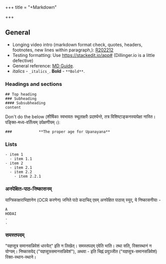 +++
title = "+Markdown"

+++
## General
- Longing video intro (markdown format check, quotes, headers, footnotes, new lines within paragraph,): [R202212](https://youtu.be/opLrf8kAazA)
- Testing formatting: Use https://stackedit.io/app# (Dillinger.io is a little defective)
- General reference: [MD Guide](https://www.markdownguide.org/extended-syntax/#footnotes).
- _italics_ - `_italics_`. **Bold** - `**Bold**`.

### Headings and sections
```
## Top heading
### Subheading
#### Subsubheading 
content
```

Don't do the below (शीर्षिकाः स्वभावतः स्थूलाक्षरैः प्रदर्श्यन्ते, तत्र विशिष्टाङ्कनस्यापेक्षा नास्ति। पङ्क्ति-मध्य-वर्तित्वम् उपेक्षणीयम्।):

```
###            **The proper age for Upanayana**
```


### Lists
```
- item 1
  - item 1.1
- item 2
  - item 2.1
  - item 2.2
    - item 2.2.1
```

### अनपेक्षित-पाठ-निष्कासनम्
यान्त्रिकाक्षराभिज्ञानेन  (OCR करणेन) जनिते पाठे कदाचिद् एवम् अनपेक्षित पाठास् स्युर्, ये निष्कासनीयाः -

```
A
HODAI
.
.
```


### समस्तपदम्
"यज्ञसूत्र समानसन्निवेशं धारयेत्" इति न लिखेत्। समस्तपदम् एवेति भाति। तथा सति, रिक्तस्थानं न योग्यम्। निष्कासयेद् ("यज्ञसूत्रसमानसन्निवेशं"), अथवा - इति चिह्नं प्रयुञ्जीत ("यज्ञसूत्र-समानसन्निवेशं) रिक्त-स्थान-स्थाने।


